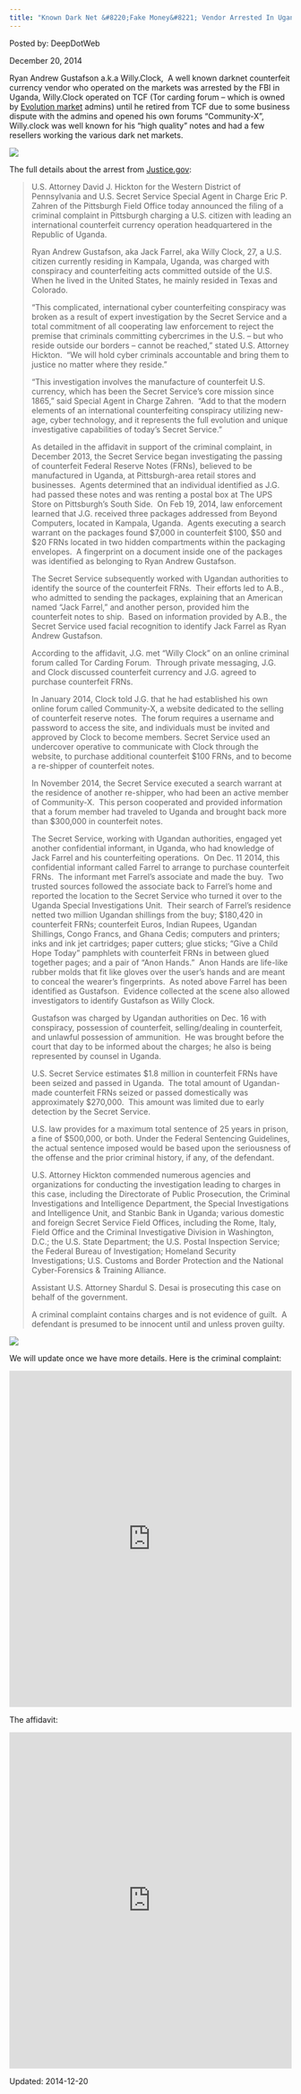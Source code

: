 ```yaml
---
title: "Known Dark Net &#8220;Fake Money&#8221; Vendor Arrested In Uganda"
---
```


Posted by: DeepDotWeb

<span>December 20, 2014</span>

<p>Ryan Andrew Gustafson a.k.a Willy.Clock,  A well known darknet counterfeit currency vendor who operated on the markets was arrested by the FBI in Uganda, Willy.Clock operated on TCF (Tor carding forum &#8211; which is owned by <a href="marketplace-directory/listing/evolution-marketplace">Evolution market</a> admins) until he retired from TCF due to some business dispute with the admins and opened his own forums &#8220;Community-X&#8221;,  Willy.clock was well known for his &#8220;high quality&#8221; notes and had a few resellers working the various dark net markets.</p>
<img src="https://info-gir.github.io/deepdotweb/imgs/2014/12/tcf.png" />

<p>The full details about the arrest from <a href="http://www.justice.gov/opa/pr/criminal-charges-filed-against-us-citizen-connection-multi-million-dollar-international-cyber">Justice.gov</a>:</p>
<blockquote><p>U.S. Attorney David J. Hickton for the Western District of Pennsylvania and U.S. Secret Service Special Agent in Charge Eric P. Zahren of the Pittsburgh Field Office today announced the filing of a criminal complaint in Pittsburgh charging a U.S. citizen with leading an international counterfeit currency operation headquartered in the Republic of Uganda.</p>
<p>Ryan Andrew Gustafson, aka Jack Farrel, aka Willy Clock, 27, a U.S. citizen currently residing in Kampala, Uganda, was charged with conspiracy and counterfeiting acts committed outside of the U.S.  When he lived in the United States, he mainly resided in Texas and Colorado.</p>
<p>“This complicated, international cyber counterfeiting conspiracy was broken as a result of expert investigation by the Secret Service and a total commitment of all cooperating law enforcement to reject the premise that criminals committing cybercrimes in the U.S. – but who reside outside our borders – cannot be reached,” stated U.S. Attorney Hickton.  “We will hold cyber criminals accountable and bring them to justice no matter where they reside.”</p>
<p>“This investigation involves the manufacture of counterfeit U.S. currency, which has been the Secret Service’s core mission since 1865,” said Special Agent in Charge Zahren.  “Add to that the modern elements of an international counterfeiting conspiracy utilizing new-age, cyber technology, and it represents the full evolution and unique investigative capabilities of today’s Secret Service.”</p>
<p>As detailed in the affidavit in support of the criminal complaint, in December 2013, the Secret Service began investigating the passing of counterfeit Federal Reserve Notes (FRNs), believed to be manufactured in Uganda, at Pittsburgh-area retail stores and businesses.  Agents determined that an individual identified as J.G. had passed these notes and was renting a postal box at The UPS Store on Pittsburgh’s South Side.  On Feb 19, 2014, law enforcement learned that J.G. received three packages addressed from Beyond Computers, located in Kampala, Uganda.  Agents executing a search warrant on the packages found $7,000 in counterfeit $100, $50 and $20 FRNs located in two hidden compartments within the packaging envelopes.  A fingerprint on a document inside one of the packages was identified as belonging to Ryan Andrew Gustafson.</p>
<p>The Secret Service subsequently worked with Ugandan authorities to identify the source of the counterfeit FRNs.  Their efforts led to A.B., who admitted to sending the packages, explaining that an American named “Jack Farrel,” and another person, provided him the counterfeit notes to ship.  Based on information provided by A.B., the Secret Service used facial recognition to identify Jack Farrel as Ryan Andrew Gustafson.</p>
<p>According to the affidavit, J.G. met “Willy Clock” on an online criminal forum called Tor Carding Forum.  Through private messaging, J.G. and Clock discussed counterfeit currency and J.G. agreed to purchase counterfeit FRNs.</p>
<p>In January 2014, Clock told J.G. that he had established his own online forum called Community-X, a website dedicated to the selling of counterfeit reserve notes.  The forum requires a username and password to access the site, and individuals must be invited and approved by Clock to become members. Secret Service used an undercover operative to communicate with Clock through the website, to purchase additional counterfeit $100 FRNs, and to become a re-shipper of counterfeit notes.</p>
<p>In November 2014, the Secret Service executed a search warrant at the residence of another re-shipper, who had been an active member of Community-X.  This person cooperated and provided information that a forum member had traveled to Uganda and brought back more than $300,000 in counterfeit notes.</p>
<p>The Secret Service, working with Ugandan authorities, engaged yet another confidential informant, in Uganda, who had knowledge of Jack Farrel and his counterfeiting operations.  On Dec. 11 2014, this confidential informant called Farrel to arrange to purchase counterfeit FRNs.  The informant met Farrel’s associate and made the buy.  Two trusted sources followed the associate back to Farrel’s home and reported the location to the Secret Service who turned it over to the Uganda Special Investigations Unit.  Their search of Farrel’s residence netted two million Ugandan shillings from the buy; $180,420 in counterfeit FRNs; counterfeit Euros, Indian Rupees, Ugandan Shillings, Congo Francs, and Ghana Cedis; computers and printers; inks and ink jet cartridges; paper cutters; glue sticks; “Give a Child Hope Today” pamphlets with counterfeit FRNs in between glued together pages; and a pair of “Anon Hands.”  Anon Hands are life-like rubber molds that fit like gloves over the user’s hands and are meant to conceal the wearer’s fingerprints.  As noted above Farrel has been identified as Gustafson.  Evidence collected at the scene also allowed investigators to identify Gustafson as Willy Clock.</p>
<p>Gustafson was charged by Ugandan authorities on Dec. 16 with conspiracy, possession of counterfeit, selling/dealing in counterfeit, and unlawful possession of ammunition.  He was brought before the court that day to be informed about the charges; he also is being represented by counsel in Uganda.</p>
<p>U.S. Secret Service estimates $1.8 million in counterfeit FRNs have been seized and passed in Uganda.  The total amount of Ugandan-made counterfeit FRNs seized or passed domestically was approximately $270,000.  This amount was limited due to early detection by the Secret Service.</p>
<p>U.S. law provides for a maximum total sentence of 25 years in prison, a fine of $500,000, or both. Under the Federal Sentencing Guidelines, the actual sentence imposed would be based upon the seriousness of the offense and the prior criminal history, if any, of the defendant.</p>
<p>U.S. Attorney Hickton commended numerous agencies and organizations for conducting the investigation leading to charges in this case, including the Directorate of Public Prosecution, the Criminal Investigations and Intelligence Department, the Special Investigations and Intelligence Unit, and Stanbic Bank in Uganda; various domestic and foreign Secret Service Field Offices, including the Rome, Italy, Field Office and the Criminal Investigative Division in Washington, D.C.; the U.S. State Department; the U.S. Postal Inspection Service; the Federal Bureau of Investigation; Homeland Security Investigations; U.S. Customs and Border Protection and the National Cyber-Forensics &amp; Training Alliance.</p>
<p>Assistant U.S. Attorney Shardul S. Desai is prosecuting this case on behalf of the government.</p>
<p>A criminal complaint contains charges and is not evidence of guilt.  A defendant is presumed to be innocent until and unless proven guilty.</p></blockquote>
<img src="https://info-gir.github.io/deepdotweb/imgs/2014/12/xx.png" />

<p>We will update once we have more details. Here is the criminal complaint:</p>
<p><iframe width="100%" height="600" class="scribd_iframe_embed" src="https://www.scribd.com/embeds/250706467/content?start_page=1&amp;view_mode=scroll&amp;access_key=key-UIDeinAZx2z76jf8d6it&amp;show_recommendations=true" data-auto-height="false" data-aspect-ratio="0.7729220222793488" scrolling="no" id="doc_20503" frameborder="0"></iframe></p>
<p>The affidavit:</p>
<p><iframe width="100%" height="600" class="scribd_iframe_embed" src="https://www.scribd.com/embeds/250781105/content?start_page=1&amp;view_mode=scroll&amp;show_recommendations=true" data-auto-height="false" data-aspect-ratio="undefined" scrolling="no" id="doc_41391" frameborder="0"></iframe></p>

Updated: 2014-12-20
    
